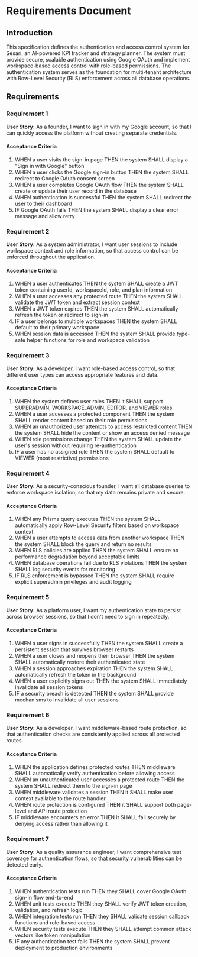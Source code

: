 # Requirements Document

## Introduction

This specification defines the authentication and access control system for Sesari, an AI-powered KPI tracker and strategy planner. The system must provide secure, scalable authentication using Google OAuth and implement workspace-based access control with role-based permissions. The authentication system serves as the foundation for multi-tenant architecture with Row-Level Security (RLS) enforcement across all database operations.

## Requirements

### Requirement 1

**User Story:** As a founder, I want to sign in with my Google account, so that I can quickly access the platform without creating separate credentials.

#### Acceptance Criteria

1. WHEN a user visits the sign-in page THEN the system SHALL display a "Sign in with Google" button
2. WHEN a user clicks the Google sign-in button THEN the system SHALL redirect to Google OAuth consent screen
3. WHEN a user completes Google OAuth flow THEN the system SHALL create or update their user record in the database
4. WHEN authentication is successful THEN the system SHALL redirect the user to their dashboard
5. IF Google OAuth fails THEN the system SHALL display a clear error message and allow retry

### Requirement 2

**User Story:** As a system administrator, I want user sessions to include workspace context and role information, so that access control can be enforced throughout the application.

#### Acceptance Criteria

1. WHEN a user authenticates THEN the system SHALL create a JWT token containing userId, workspaceId, role, and plan information
2. WHEN a user accesses any protected route THEN the system SHALL validate the JWT token and extract session context
3. WHEN a JWT token expires THEN the system SHALL automatically refresh the token or redirect to sign-in
4. IF a user belongs to multiple workspaces THEN the system SHALL default to their primary workspace
5. WHEN session data is accessed THEN the system SHALL provide type-safe helper functions for role and workspace validation

### Requirement 3

**User Story:** As a developer, I want role-based access control, so that different user types can access appropriate features and data.

#### Acceptance Criteria

1. WHEN the system defines user roles THEN it SHALL support SUPERADMIN, WORKSPACE_ADMIN, EDITOR, and VIEWER roles
2. WHEN a user accesses a protected component THEN the system SHALL render content based on their role permissions
3. WHEN an unauthorized user attempts to access restricted content THEN the system SHALL hide the content or show an access denied message
4. WHEN role permissions change THEN the system SHALL update the user's session without requiring re-authentication
5. IF a user has no assigned role THEN the system SHALL default to VIEWER (most restrictive) permissions

### Requirement 4

**User Story:** As a security-conscious founder, I want all database queries to enforce workspace isolation, so that my data remains private and secure.

#### Acceptance Criteria

1. WHEN any Prisma query executes THEN the system SHALL automatically apply Row-Level Security filters based on workspace context
2. WHEN a user attempts to access data from another workspace THEN the system SHALL block the query and return no results
3. WHEN RLS policies are applied THEN the system SHALL ensure no performance degradation beyond acceptable limits
4. WHEN database operations fail due to RLS violations THEN the system SHALL log security events for monitoring
5. IF RLS enforcement is bypassed THEN the system SHALL require explicit superadmin privileges and audit logging

### Requirement 5

**User Story:** As a platform user, I want my authentication state to persist across browser sessions, so that I don't need to sign in repeatedly.

#### Acceptance Criteria

1. WHEN a user signs in successfully THEN the system SHALL create a persistent session that survives browser restarts
2. WHEN a user closes and reopens their browser THEN the system SHALL automatically restore their authenticated state
3. WHEN a session approaches expiration THEN the system SHALL automatically refresh the token in the background
4. WHEN a user explicitly signs out THEN the system SHALL immediately invalidate all session tokens
5. IF a security breach is detected THEN the system SHALL provide mechanisms to invalidate all user sessions

### Requirement 6

**User Story:** As a developer, I want middleware-based route protection, so that authentication checks are consistently applied across all protected routes.

#### Acceptance Criteria

1. WHEN the application defines protected routes THEN middleware SHALL automatically verify authentication before allowing access
2. WHEN an unauthenticated user accesses a protected route THEN the system SHALL redirect them to the sign-in page
3. WHEN middleware validates a session THEN it SHALL make user context available to the route handler
4. WHEN route protection is configured THEN it SHALL support both page-level and API route protection
5. IF middleware encounters an error THEN it SHALL fail securely by denying access rather than allowing it

### Requirement 7

**User Story:** As a quality assurance engineer, I want comprehensive test coverage for authentication flows, so that security vulnerabilities can be detected early.

#### Acceptance Criteria

1. WHEN authentication tests run THEN they SHALL cover Google OAuth sign-in flow end-to-end
2. WHEN unit tests execute THEN they SHALL verify JWT token creation, validation, and refresh logic
3. WHEN integration tests run THEN they SHALL validate session callback functions and role-based access
4. WHEN security tests execute THEN they SHALL attempt common attack vectors like token manipulation
5. IF any authentication test fails THEN the system SHALL prevent deployment to production environments
